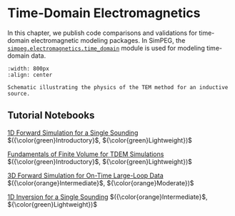 Time-Domain Electromagnetics
============================

In this chapter, we publish code comparisons and validations for time-domain electromagnetic modeling packages.
In SimPEG, the
[`simpeg.electromagnetics.time_domain`](xref:simpeg#simpeg.electromagnetics.time_domain)
module is used for modeling time-domain data.

```{figure} ../assets/website_images/tem_physics.png
:width: 800px
:align: center

Schematic illustrating the physics of the TEM method for an inductive source.
```

## Tutorial Notebooks

[1D Forward Simulation for a Single Sounding](time-domain-em/fwd_tdem_1d) $({\color{green}Introductory}$, ${\color{green}Lightweight})$
<br />

[Fundamentals of Finite Volume for TDEM Simulations](time-domain-em/fwd_tdem_fundamentals) $({\color{green}Introductory}$, ${\color{green}Lightweight})$
<br />

[3D Forward Simulation for On-Time Large-Loop Data](time-domain-em/fwd_utem_3d) $({\color{orange}Intermediate}$, ${\color{orange}Moderate})$
<br />

[1D Inversion for a Single Sounding](time-domain-em/inv_tdem_1d) $({\color{orange}Intermediate}$, ${\color{green}Lightweight})$
<br />
